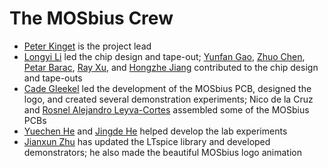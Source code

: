 # The MOSbius Crew

- [Peter Kinget](https://www.ee.columbia.edu/~kinget)
    is the project lead
- [Longyi Li](https://www.linkedin.com/in/longyi-li/)
    led the chip design and tape-out; [Yunfan Gao](https://www.linkedin.com/in/yunfan-gao/), [Zhuo Chen](https://www.linkedin.com/in/zhuochen0528/), [Petar Barac](https://www.linkedin.com/in/petar-b-1b0497106/), [Ray Xu](https://www.linkedin.com/in/rui-xu-66b86316/), and [Hongzhe Jiang](https://www.linkedin.com)
    contributed to the chip design and tape-outs
- [Cade Gleekel](https://www.linkedin.com/in/cade-gleekel/)
    led the development of the MOSbius PCB, designed the logo, and created several demonstration experiments; Nico de la Cruz and [Rosnel Alejandro Leyva-Cortes](https://www.linkedin.com/in/rosnel-leyva-cortes/)
    assembled some of the MOSbius PCBs
- [Yuechen He](https://www.linkedin.com/in/yuechenhe/) and [Jingde He](https://www.linkedin.com)
    helped develop the lab experiments
- [Jianxun Zhu](https://www.linkedin.com/in/coiughdpjlpse797eloa) has updated the LTspice library and developed demonstrators; he also made the beautiful MOSbius logo animation